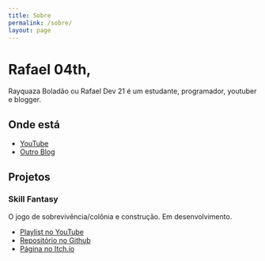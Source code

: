 ```yaml
---
title: Sobre
permalink: /sobre/
layout: page
---
```


# Rafael 04th,

Rayquaza Boladão ou Rafael Dev 21 é um estudante, programador, youtuber e blogger.

## Onde está

- [YouTube](https://youtube.com/channel/UCxJf-i1jIPZMrB7sp6RWIHw)
- [Outro Blog](https://rayquazaboladao.blogspot.com)

## Projetos

### Skill Fantasy
 O jogo de sobrevivência/colônia e construção. Em desenvolvimento.
  - [Playlist no YouTube](https://youtube.com/playlist?list=PLJsfx7Z0sXi7FZyrqkoQaW0OruHpnjxo-)
  - [Repositório no Github](https://github.com/rafael-dev-21/skill-fantasy)
  - [Página no Itch.io](https://rafael-dev21.itch.io/skill-fantasy)
